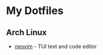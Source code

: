 # My Dotfiles

## Arch Linux

- [neovim](https://github.com/neovim/neovim) - TUI text and code editor
